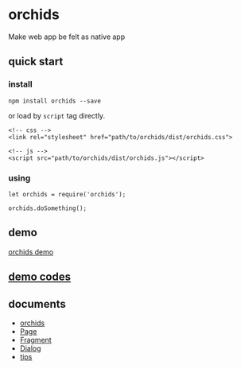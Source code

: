 # orchids

Make web app be felt as native app

## quick start

### install

```
npm install orchids --save
```

or load by `script` tag directly.

```
<!-- css -->
<link rel="stylesheet" href="path/to/orchids/dist/orchids.css">

<!-- js -->
<script src="path/to/orchids/dist/orchids.js"></script>
```

### using

```
let orchids = require('orchids');

orchids.doSomething();
```

## demo

[orchids demo](http://senntyou.github.io/orchids/)

## [demo codes](./demo/)

## documents

* [orchids](./docs/orchids.md)
* [Page](./docs/page.md)
* [Fragment](./docs/fragment.md)
* [Dialog](./docs/dialog.md)
* [tips](./docs/tips.md)

